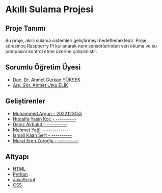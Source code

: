 # Akıllı Sulama Projesi


## Proje Tanımı
Bu proje, akıllı sulama sistemleri geliştirmeyi hedeflemektedir. Proje süresince Raspberry Pi kullanarak nem sensörlerinden veri okuma ve su pompasını kontrol etme üzerine çalışılmıştır.

## Sorumlu Öğretim Üyesi
- [Doç. Dr. Ahmet Gürkan YÜKSEK](https://avesis.cumhuriyet.edu.tr/agyuksek)
- [Arş. Gör. Ahmet Utku ELİK](https://avesis.cumhuriyet.edu.tr/auelik)


## Geliştirenler
- [Muhammed Argun - 2022123153](https://github.com/muhammed-argun)
- [Hudalfa Yasin Koç - ----------](https://github.com/HudalfaKoc6462)
- [Deniz Akbulut - ----------]()
- [Mehmet Yağlı - ----------](https://github.com/Zaseon)
- [İsmail Kaan Sert - ----------]()
- [Murat Eren Zoroğlu - ----------]()


## Altyapı
- [HTML](https://html.com/)
- [Python](https://www.python.org/doc/)
- [JavaScript](https://developer.mozilla.org/en-US/docs/Web/JavaScript)
- [CSS](https://developer.mozilla.org/en-US/docs/Web/CSS)